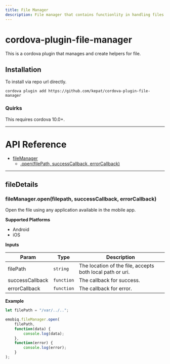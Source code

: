 ```yaml
---
title: File Manager
description: File manager that contains functionlity in handling files.
---
```


# cordova-plugin-file-manager

This is a cordova plugin that manages and create helpers for file.

## Installation

To install via repo url directly.

    cordova plugin add https://github.com/kepat/cordova-plugin-file-manager

### Quirks

This requires cordova 10.0+.

---

# API Reference

* [fileManager](#module_fileManager)
    * [.open(filePath, successCallback, errorCallback)](#module_fileManager.open)

---

<a name="module_fileManager"></a>

## fileDetails

<a name="module_fileManager.open"></a>

### fileManager.open(filepath, successCallback, errorCallback)
Open the file using any application available in the mobile app.

__Supported Platforms__

- Android
- iOS

__Inputs__

| Param | Type | Description |
| --- | --- | --- |
| filePath | <code>string</code> | The location of the file, accepts both local path or uri. |
| successCallback | <code>function</code> | The callback for success. |
| errorCallback | <code>function</code> | The callback for error. |

**Example**  
```js
let filePath = "/var/../..";

emobiq.fileManager.open(
    filePath,
    function(data) {
        console.log(data);
    }, 
    function(error) {
        console.log(error);
    }
);
```